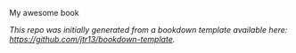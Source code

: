 My awesome book

*This repo was initially generated from a bookdown template available here: https://github.com/jtr13/bookdown-template.*
